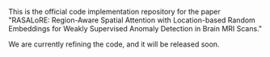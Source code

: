 This is the official code implementation repository for the paper "RASALoRE: Region-Aware Spatial Attention with Location-based Random Embeddings for Weakly Supervised Anomaly Detection in Brain MRI Scans."


We are currently refining the code, and it will be released soon.
